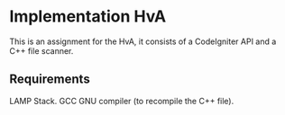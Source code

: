 # Implementation HvA

This is an assignment for the HvA, it consists of a CodeIgniter API and a C++ file scanner.

## Requirements

LAMP Stack. GCC GNU compiler (to recompile the C++ file).
